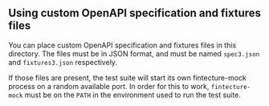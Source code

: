 ## Using custom OpenAPI specification and fixtures files

You can place custom OpenAPI specification and fixtures files in this
directory. The files must be in JSON format, and must be named `spec3.json`
and `fixtures3.json` respectively.

If those files are present, the test suite will start its own fintecture-mock
process on a random available port. In order for this to work, `fintecture-mock`
must be on the `PATH` in the environment used to run the test suite.
